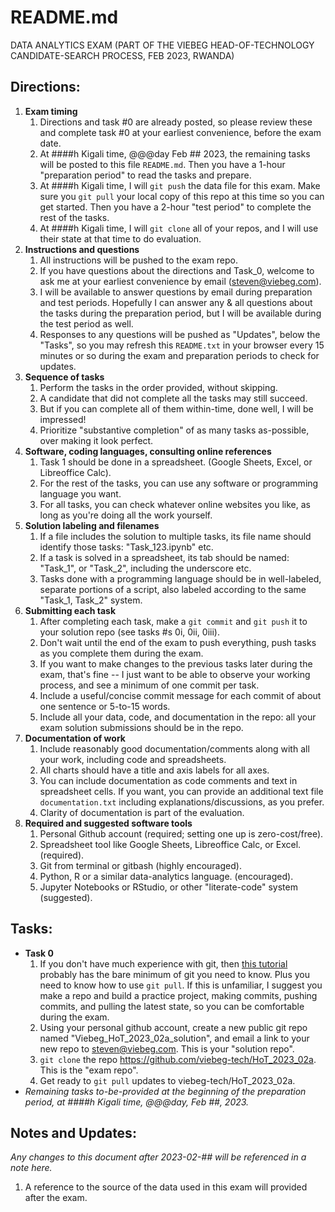 # README.md
DATA ANALYTICS EXAM
(PART OF THE VIEBEG HEAD-OF-TECHNOLOGY CANDIDATE-SEARCH PROCESS, FEB 2023, RWANDA)

## Directions:
1. **Exam timing**
    1. Directions and task #0 are already posted, so please review these and complete task #0 at your earliest convenience, before the exam date. 
    2. At ####h Kigali time, @@@day Feb ## 2023, the remaining tasks will be posted to this file `README.md`. Then you have a 1-hour "preparation period" to read the tasks and prepare. 
    3. At ####h Kigali time, I will `git push` the data file for this exam. Make sure you `git pull` your local copy of this repo at this time so you can get started. Then you have a 2-hour "test period" to complete the rest of the tasks.
    4. At ####h Kigali time, I will `git clone` all of your repos, and I will use their state at that time to do evaluation.
2. **Instructions and questions**
    1. All instructions will be pushed to the exam repo.
    2. If you have questions about the directions and Task_0, welcome to ask me at your earliest convenience by email (steven@viebeg.com).
    3. I will be available to answer questions by email during preparation and test periods.  Hopefully I can answer any & all questions about the tasks during the preparation period, but I will be available during the test period as well.
    4. Responses to any questions will be pushed as "Updates", below the "Tasks", so you may refresh this `README.txt` in your browser every 15 minutes or so during the exam and preparation periods to check for updates.
3. **Sequence of tasks**
    1. Perform the tasks in the order provided, without skipping.
    2. A candidate that did not complete all the tasks may still succeed.
    3. But if you can complete all of them within-time, done well, I will be impressed!
    4. Prioritize "substantive completion" of as many tasks as-possible, over making it look perfect.
4. **Software, coding languages, consulting online references**
    1. Task 1 should be done in a spreadsheet. (Google Sheets, Excel, or Libreoffice Calc).
    2. For the rest of the tasks, you can use any software or programming language you want.
    3. For all tasks, you can check whatever online websites you like, as long as you're doing all the work yourself.
5. **Solution labeling and filenames**
    1. If a file includes the solution to multiple tasks, its file name should identify those tasks: "Task_123.ipynb" etc.
    2. If a task is solved in a spreadsheet, its tab should be named: "Task_1", or "Task_2", including the underscore etc.  
    3. Tasks done with a programming language should be in well-labeled, separate portions of a script, also labeled according to the same "Task_1, Task_2" system. 
6.  **Submitting each task**
    1. After completing each task, make a `git commit` and `git push` it to your solution repo (see tasks #s 0i, 0ii, 0iii).
    2. Don't wait until the end of the exam to push everything, push tasks as you complete them during the exam.
    3. If you want to make changes to the previous tasks later during the exam, that's fine -- I just want to be able to observe your working process, and see a minimum of one commit per task.
    4. Include a useful/concise commit message for each commit of about one sentence or 5-to-15 words.
    5. Include all your data, code, and documentation in the repo: all your exam solution submissions should be in the repo.
7. **Documentation of work**
    1. Include reasonably good documentation/comments along with all your work, including code and spreadsheets.  
    2. All charts should have a title and axis labels for all axes.
    3. You can include documentation as code comments and text in spreadsheet cells. If you want, you can provide an additional text file `documentation.txt` including explanations/discussions, as you prefer.
    4. Clarity of documentation is part of the evaluation.
7. **Required and suggested software tools**
    1. Personal Github account (required; setting one up is zero-cost/free).
    2. Spreadsheet tool like Google Sheets, Libreoffice Calc, or Excel. (required).
    3. Git from terminal or gitbash (highly encouraged).
    4. Python, R or a similar data-analytics language. (encouraged).
    5. Jupyter Notebooks or RStudio, or other "literate-code" system (suggested).

## Tasks:
- **Task 0**
    1. If you don't have much experience with git, then [this tutorial](https://www.earthdatascience.org/workshops/intro-version-control-git/basic-git-commands/) probably has the bare minimum of git you need to know.  Plus you need to know how to use `git pull`.  If this is unfamiliar, I suggest you make a repo and build a practice project, making commits, pushing commits, and pulling the latest state, so you can be comfortable during the exam.
    2. Using your personal github account, create a new public git repo named "Viebeg_HoT_2023_02a_solution", and email a link to your new repo to steven@viebeg.com. This is your "solution repo".
    3. `git clone` the repo https://github.com/viebeg-tech/HoT_2023_02a.  This is the "exam repo".
    4. Get ready to `git pull` updates to viebeg-tech/HoT_2023_02a.
- *Remaining tasks to-be-provided at the beginning of the preparation period, at ####h Kigali time, @@@day, Feb ##, 2023.*

## Notes and Updates:
*Any changes to this document after 2023-02-## will be referenced in a note here.*
1. A reference to the source of the data used in this exam will provided after the exam.

